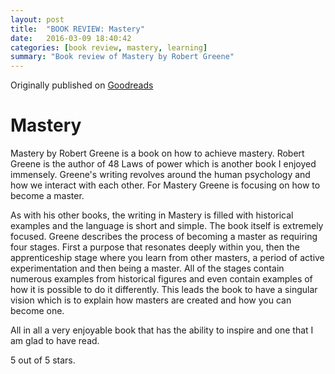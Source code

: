 ```yaml
---
layout: post
title:  "BOOK REVIEW: Mastery"
date:   2016-03-09 18:40:42
categories: [book review, mastery, learning]
summary: "Book review of Mastery by Robert Greene"
---
```

Originally published on [Goodreads](https://www.goodreads.com/review/show/1119329024)

# Mastery
Mastery by Robert Greene is a book on how to achieve mastery. Robert Greene is the author of 48 Laws of power which is another book I enjoyed immensely. Greene's writing revolves around the human psychology and how we interact with each other. For Mastery Greene is focusing on how to become a master.

As with his other books, the writing in Mastery is filled with historical examples and the language is short and simple.
The book itself is extremely focused. Greene describes the process of becoming a master as requiring four stages. First a purpose that resonates deeply within you, then the apprenticeship stage where you learn from other masters, a period of active experimentation and then being a master. All of the stages contain numerous examples from historical figures and even contain examples of how it is possible to do it differently. This leads the book to have a singular vision which is to explain how masters are created and how you can become one.

All in all a very enjoyable book that has the ability to inspire and one that I am glad to have read.

5 out of 5 stars.
